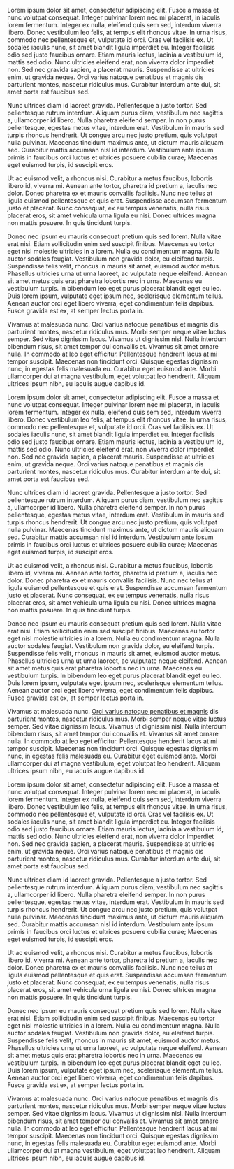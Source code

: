 Lorem ipsum dolor sit amet, consectetur adipiscing elit. Fusce a massa et nunc volutpat consequat. Integer pulvinar lorem nec mi placerat, in iaculis lorem fermentum. Integer ex nulla, eleifend quis sem sed, interdum viverra libero. Donec vestibulum leo felis, at tempus elit rhoncus vitae. In urna risus, commodo nec pellentesque et, vulputate id orci. Cras vel facilisis ex. Ut sodales iaculis nunc, sit amet blandit ligula imperdiet eu. Integer facilisis odio sed justo faucibus ornare. Etiam mauris lectus, lacinia a vestibulum id, mattis sed odio. Nunc ultricies eleifend erat, non viverra dolor imperdiet non. Sed nec gravida sapien, a placerat mauris. Suspendisse at ultricies enim, ut gravida neque. Orci varius natoque penatibus et magnis dis parturient montes, nascetur ridiculus mus. Curabitur interdum ante dui, sit amet porta est faucibus sed.

Nunc ultrices diam id laoreet gravida. Pellentesque a justo tortor. Sed pellentesque rutrum interdum. Aliquam purus diam, vestibulum nec sagittis a, ullamcorper id libero. Nulla pharetra eleifend semper. In non purus pellentesque, egestas metus vitae, interdum erat. Vestibulum in mauris sed turpis rhoncus hendrerit. Ut congue arcu nec justo pretium, quis volutpat nulla pulvinar. Maecenas tincidunt maximus ante, ut dictum mauris aliquam sed. Curabitur mattis accumsan nisl id interdum. Vestibulum ante ipsum primis in faucibus orci luctus et ultrices posuere cubilia curae; Maecenas eget euismod turpis, id suscipit eros.

Ut ac euismod velit, a rhoncus nisi. Curabitur a metus faucibus, lobortis libero id, viverra mi. Aenean ante tortor, pharetra id pretium a, iaculis nec dolor. Donec pharetra ex et mauris convallis facilisis. Nunc nec tellus at ligula euismod pellentesque et quis erat. Suspendisse accumsan fermentum justo et placerat. Nunc consequat, ex eu tempus venenatis, nulla risus placerat eros, sit amet vehicula urna ligula eu nisi. Donec ultrices magna non mattis posuere. In quis tincidunt turpis.

Donec nec ipsum eu mauris consequat pretium quis sed lorem. Nulla vitae erat nisi. Etiam sollicitudin enim sed suscipit finibus. Maecenas eu tortor eget nisl molestie ultricies in a lorem. Nulla eu condimentum magna. Nulla auctor sodales feugiat. Vestibulum non gravida dolor, eu eleifend turpis. Suspendisse felis velit, rhoncus in mauris sit amet, euismod auctor metus. Phasellus ultricies urna ut urna laoreet, ac vulputate neque eleifend. Aenean sit amet metus quis erat pharetra lobortis nec in urna. Maecenas eu vestibulum turpis. In bibendum leo eget purus placerat blandit eget eu leo. Duis lorem ipsum, vulputate eget ipsum nec, scelerisque elementum tellus. Aenean auctor orci eget libero viverra, eget condimentum felis dapibus. Fusce gravida est ex, at semper lectus porta in.

Vivamus at malesuada nunc. Orci varius natoque penatibus et magnis dis parturient montes, nascetur ridiculus mus. Morbi semper neque vitae luctus semper. Sed vitae dignissim lacus. Vivamus ut dignissim nisl. Nulla interdum bibendum risus, sit amet tempor dui convallis et. Vivamus sit amet ornare nulla. In commodo at leo eget efficitur. Pellentesque hendrerit lacus at mi tempor suscipit. Maecenas non tincidunt orci. Quisque egestas dignissim nunc, in egestas felis malesuada eu. Curabitur eget euismod ante. Morbi ullamcorper dui at magna vestibulum, eget volutpat leo hendrerit. Aliquam ultrices ipsum nibh, eu iaculis augue dapibus id. 



Lorem ipsum dolor sit amet, consectetur adipiscing elit. Fusce a massa et nunc volutpat consequat. Integer pulvinar lorem nec mi placerat, in iaculis lorem fermentum. Integer ex nulla, eleifend quis sem sed, interdum viverra libero. Donec vestibulum leo felis, at tempus elit rhoncus vitae. In urna risus, commodo nec pellentesque et, vulputate id orci. Cras vel facilisis ex. Ut sodales iaculis nunc, sit amet blandit ligula imperdiet eu. Integer facilisis odio sed justo faucibus ornare. Etiam mauris lectus, lacinia a vestibulum id, mattis sed odio. Nunc ultricies eleifend erat, non viverra dolor imperdiet non. Sed nec gravida sapien, a placerat mauris. Suspendisse at ultricies enim, ut gravida neque. Orci varius natoque penatibus et magnis dis parturient montes, nascetur ridiculus mus. Curabitur interdum ante dui, sit amet porta est faucibus sed.

Nunc ultrices diam id laoreet gravida. Pellentesque a justo tortor. Sed pellentesque rutrum interdum. Aliquam purus diam, vestibulum nec sagittis a, ullamcorper id libero. Nulla pharetra eleifend semper. In non purus pellentesque, egestas metus vitae, interdum erat. Vestibulum in mauris sed turpis rhoncus hendrerit. Ut congue arcu nec justo pretium, quis volutpat nulla pulvinar. Maecenas tincidunt maximus ante, ut dictum mauris aliquam sed. Curabitur mattis accumsan nisl id interdum. Vestibulum ante ipsum primis in faucibus orci luctus et ultrices posuere cubilia curae; Maecenas eget euismod turpis, id suscipit eros.

Ut ac euismod velit, a rhoncus nisi. Curabitur a metus faucibus, lobortis libero id, viverra mi. Aenean ante tortor, pharetra id pretium a, iaculis nec dolor. Donec pharetra ex et mauris convallis facilisis. Nunc nec tellus at ligula euismod pellentesque et quis erat. Suspendisse accumsan fermentum justo et placerat. Nunc consequat, ex eu tempus venenatis, nulla risus placerat eros, sit amet vehicula urna ligula eu nisi. Donec ultrices magna non mattis posuere. In quis tincidunt turpis.

Donec nec ipsum eu mauris consequat pretium quis sed lorem. Nulla vitae erat nisi. Etiam sollicitudin enim sed suscipit finibus. Maecenas eu tortor eget nisl molestie ultricies in a lorem. Nulla eu condimentum magna. Nulla auctor sodales feugiat. Vestibulum non gravida dolor, eu eleifend turpis. Suspendisse felis velit, rhoncus in mauris sit amet, euismod auctor metus. Phasellus ultricies urna ut urna laoreet, ac vulputate neque eleifend. Aenean sit amet metus quis erat pharetra lobortis nec in urna. Maecenas eu vestibulum turpis. In bibendum leo eget purus placerat blandit eget eu leo. Duis lorem ipsum, vulputate eget ipsum nec, scelerisque elementum tellus. Aenean auctor orci eget libero viverra, eget condimentum felis dapibus. Fusce gravida est ex, at semper lectus porta in.

Vivamus at malesuada nunc. <a href="#">Orci varius natoque penatibus et magnis</a> dis parturient montes, nascetur ridiculus mus. Morbi semper neque vitae luctus semper. Sed vitae dignissim lacus. Vivamus ut dignissim nisl. Nulla interdum bibendum risus, sit amet tempor dui convallis et. Vivamus sit amet ornare nulla. In commodo at leo eget efficitur. Pellentesque hendrerit lacus at mi tempor suscipit. Maecenas non tincidunt orci. Quisque egestas dignissim nunc, in egestas felis malesuada eu. Curabitur eget euismod ante. Morbi ullamcorper dui at magna vestibulum, eget volutpat leo hendrerit. Aliquam ultrices ipsum nibh, eu iaculis augue dapibus id. 



Lorem ipsum dolor sit amet, consectetur adipiscing elit. Fusce a massa et nunc volutpat consequat. Integer pulvinar lorem nec mi placerat, in iaculis lorem fermentum. Integer ex nulla, eleifend quis sem sed, interdum viverra libero. Donec vestibulum leo felis, at tempus elit rhoncus vitae. In urna risus, commodo nec pellentesque et, vulputate id orci. Cras vel facilisis ex. Ut sodales iaculis nunc, sit amet blandit ligula imperdiet eu. Integer facilisis odio sed justo faucibus ornare. Etiam mauris lectus, lacinia a vestibulum id, mattis sed odio. Nunc ultricies eleifend erat, non viverra dolor imperdiet non. Sed nec gravida sapien, a placerat mauris. Suspendisse at ultricies enim, ut gravida neque. Orci varius natoque penatibus et magnis dis parturient montes, nascetur ridiculus mus. Curabitur interdum ante dui, sit amet porta est faucibus sed.

Nunc ultrices diam id laoreet gravida. Pellentesque a justo tortor. Sed pellentesque rutrum interdum. Aliquam purus diam, vestibulum nec sagittis a, ullamcorper id libero. Nulla pharetra eleifend semper. In non purus pellentesque, egestas metus vitae, interdum erat. Vestibulum in mauris sed turpis rhoncus hendrerit. Ut congue arcu nec justo pretium, quis volutpat nulla pulvinar. Maecenas tincidunt maximus ante, ut dictum mauris aliquam sed. Curabitur mattis accumsan nisl id interdum. Vestibulum ante ipsum primis in faucibus orci luctus et ultrices posuere cubilia curae; Maecenas eget euismod turpis, id suscipit eros.

Ut ac euismod velit, a rhoncus nisi. Curabitur a metus faucibus, lobortis libero id, viverra mi. Aenean ante tortor, pharetra id pretium a, iaculis nec dolor. Donec pharetra ex et mauris convallis facilisis. Nunc nec tellus at ligula euismod pellentesque et quis erat. Suspendisse accumsan fermentum justo et placerat. Nunc consequat, ex eu tempus venenatis, nulla risus placerat eros, sit amet vehicula urna ligula eu nisi. Donec ultrices magna non mattis posuere. In quis tincidunt turpis.

Donec nec ipsum eu mauris consequat pretium quis sed lorem. Nulla vitae erat nisi. Etiam sollicitudin enim sed suscipit finibus. Maecenas eu tortor eget nisl molestie ultricies in a lorem. Nulla eu condimentum magna. Nulla auctor sodales feugiat. Vestibulum non gravida dolor, eu eleifend turpis. Suspendisse felis velit, rhoncus in mauris sit amet, euismod auctor metus. Phasellus ultricies urna ut urna laoreet, ac vulputate neque eleifend. Aenean sit amet metus quis erat pharetra lobortis nec in urna. Maecenas eu vestibulum turpis. In bibendum leo eget purus placerat blandit eget eu leo. Duis lorem ipsum, vulputate eget ipsum nec, scelerisque elementum tellus. Aenean auctor orci eget libero viverra, eget condimentum felis dapibus. Fusce gravida est ex, at semper lectus porta in.

Vivamus at malesuada nunc. Orci varius natoque penatibus et magnis dis parturient montes, nascetur ridiculus mus. Morbi semper neque vitae luctus semper. Sed vitae dignissim lacus. Vivamus ut dignissim nisl. Nulla interdum bibendum risus, sit amet tempor dui convallis et. Vivamus sit amet ornare nulla. In commodo at leo eget efficitur. Pellentesque hendrerit lacus at mi tempor suscipit. Maecenas non tincidunt orci. Quisque egestas dignissim nunc, in egestas felis malesuada eu. Curabitur eget euismod ante. Morbi ullamcorper dui at magna vestibulum, eget volutpat leo hendrerit. Aliquam ultrices ipsum nibh, eu iaculis augue dapibus id. 